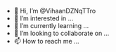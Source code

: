 - 👋 Hi, I’m @VihaanDZNqTTro
- 👀 I’m interested in ...
- 🌱 I’m currently learning ...
- 💞️ I’m looking to collaborate on ...
- 📫 How to reach me ...

<!---
VihaanDZNqTTro/VihaanDZNqTTro is a ✨ special ✨ repository because its `README.md` (this file) appears on your GitHub profile.
You can click the Preview link to take a look at your changes.
--->
